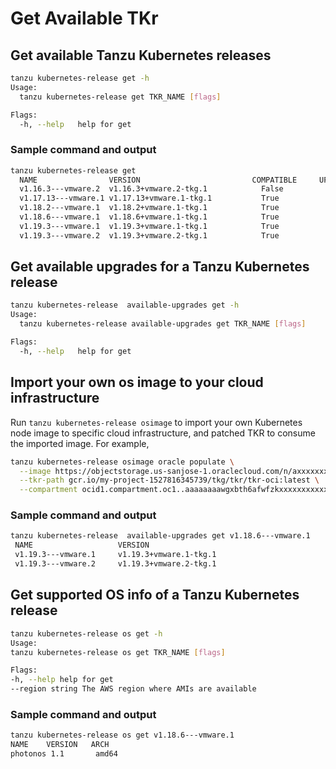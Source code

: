 # Get Available TKr

## Get available Tanzu Kubernetes releases

```sh
tanzu kubernetes-release get -h
Usage:
  tanzu kubernetes-release get TKR_NAME [flags]

Flags:
  -h, --help   help for get
```

### Sample command and output

```sh
tanzu kubernetes-release get
  NAME                VERSION                         COMPATIBLE     UPGRADEAVAILABLE
  v1.16.3---vmware.2  v1.16.3+vmware.2-tkg.1            False             True
  v1.17.13---vmware.1 v1.17.13+vmware.1-tkg.1           True              True
  v1.18.2---vmware.1  v1.18.2+vmware.1-tkg.1            True              True
  v1.18.6---vmware.1  v1.18.6+vmware.1-tkg.1            True              True
  v1.19.3---vmware.1  v1.19.3+vmware.1-tkg.1            True              True
  v1.19.3---vmware.2  v1.19.3+vmware.2-tkg.1            True              False
```

## Get available upgrades for a Tanzu Kubernetes release

```sh
tanzu kubernetes-release  available-upgrades get -h
Usage:
  tanzu kubernetes-release available-upgrades get TKR_NAME [flags]

Flags:
  -h, --help   help for get
```

## Import your own os image to your cloud infrastructure 

Run `tanzu kubernetes-release osimage` to import your own Kubernetes node image to specific cloud infrastructure, and patched TKR
to consume the imported image. For example,

```sh
tanzu kubernetes-release osimage oracle populate \
  --image https://objectstorage.us-sanjose-1.oraclecloud.com/n/axxxxxxxxxx8/b/exported-node-images/o/ubuntu-2004 \
  --tkr-path gcr.io/my-project-1527816345739/tkg/tkr/tkr-oci:latest \
  --compartment ocid1.compartment.oc1..aaaaaaaawgxbth6afwfzkxxxxxxxxxxxxxxmrf2ouxqa6ifrfa
```


### Sample command and output

```sh
tanzu kubernetes-release  available-upgrades get v1.18.6---vmware.1
 NAME                   VERSION
 v1.19.3---vmware.1     v1.19.3+vmware.1-tkg.1
 v1.19.3---vmware.2     v1.19.3+vmware.2-tkg.1
```

## Get supported OS info of a Tanzu Kubernetes release

```sh
tanzu kubernetes-release os get -h
Usage:
tanzu kubernetes-release os get TKR_NAME [flags]

Flags:
-h, --help help for get
--region string The AWS region where AMIs are available
```

### Sample command and output

```sh
tanzu kubernetes-release os get v1.18.6---vmware.1
NAME    VERSION   ARCH
photonos 1.1       amd64
```
